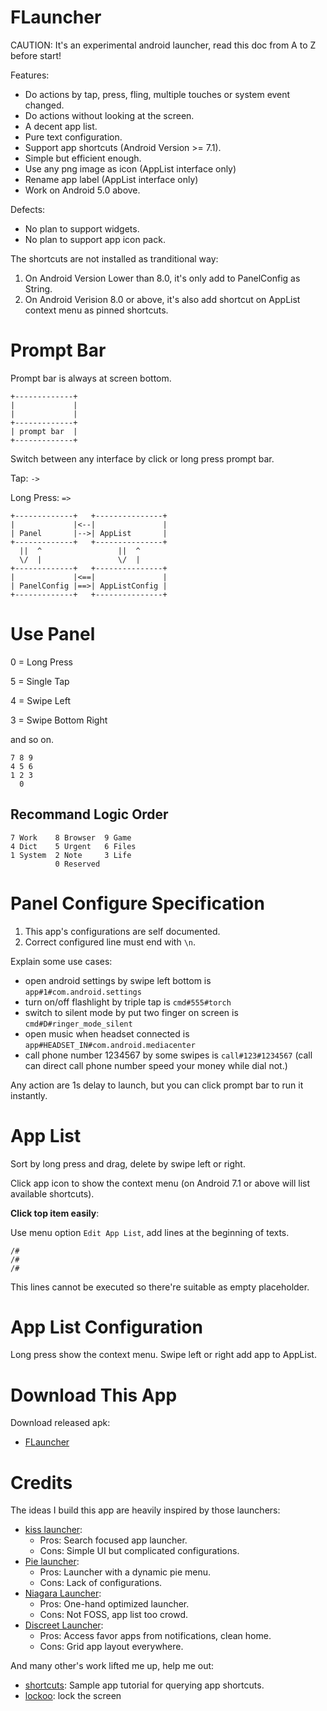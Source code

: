 # FLauncher

CAUTION: It's an experimental android launcher, read this doc from A to Z before start!

Features:
- Do actions by tap, press, fling, multiple touches or system event changed.
- Do actions without looking at the screen.
- A decent app list.
- Pure text configuration.
- Support app shortcuts (Android Version >= 7.1).
- Simple but efficient enough.
- Use any png image as icon (AppList interface only)
- Rename app label (AppList interface only)
- Work on Android 5.0 above.

Defects:
- No plan to support widgets.
- No plan to support app icon pack.

The shortcuts are not installed as tranditional way:

1. On Android Version Lower than 8.0, it's only add to PanelConfig as String.
2. On Android Verision 8.0 or above, it's also add shortcut on AppList context menu as pinned shortcuts.

# Prompt Bar

Prompt bar is always at screen bottom.

```
+-------------+
|             |
|             |
+-------------+
| prompt bar  |
+-------------+
```

Switch between any interface by click or long press prompt bar.

Tap: `->`

Long Press: `=>`

```
+-------------+   +---------------+
|             |<--|               |
| Panel       |-->| AppList       |
+-------------+   +---------------+
  ||  ^                 ||  ^
  \/  |                 \/  |
+-------------+   +---------------+
|             |<==|               |
| PanelConfig |==>| AppListConfig |
+-------------+   +---------------+
```

# Use Panel

0 = Long Press

5 = Single Tap

4 = Swipe Left

3 = Swipe Bottom Right

and so on.

```
7 8 9
4 5 6
1 2 3
  0
```

## Recommand Logic Order

```
7 Work    8 Browser  9 Game
4 Dict    5 Urgent   6 Files
1 System  2 Note     3 Life
          0 Reserved
```

# Panel Configure Specification

1. This app's configurations are self documented.
2. Correct configured line must end with `\n`.

Explain some use cases:

- open android settings by swipe left bottom is `app#1#com.android.settings`
- turn on/off flashlight by triple tap is `cmd#555#torch`
- switch to silent mode by put two finger on screen is `cmd#D#ringer_mode_silent`
- open music when headset connected is `app#HEADSET_IN#com.android.mediacenter`
- call phone number 1234567 by some swipes is `call#123#1234567`
  (call can direct call phone number speed your money while dial not.)

Any action are 1s delay to launch, but you can click prompt bar to run it instantly.


# App List

Sort by long press and drag, delete by swipe left or right.

Click app icon to show the context menu
(on Android 7.1 or above will list available shortcuts).

**Click top item easily**:

Use menu option `Edit App List`, add lines at the beginning of texts.

```
/#
/#
/#
```

This lines cannot be executed so there're suitable as empty placeholder.


# App List Configuration

Long press show the context menu. Swipe left or right add app to AppList.

# Download This App

Download released apk:
- [FLauncher](/blob/main/app/release/app-release.apk)

# Credits

The ideas I build this app are heavily inspired by those launchers:

- [kiss launcher](https://github.com/Neamar/KISS):
  - Pros: Search focused app launcher.
  - Cons: Simple UI but complicated configurations.
- [Pie launcher](https://github.com/markusfisch/PieLauncher):
  - Pros: Launcher with a dynamic pie menu.
  - Cons: Lack of configurations.
- [Niagara Launcher](https://github.com/8bitPit/Niagara-Issues):
  - Pros: One-hand optimized launcher.
  - Cons: Not FOSS, app list too crowd.
- [Discreet Launcher](https://github.com/falzonv/discreet-launcher):
  - Pros: Access favor apps from notifications, clean home.
  - Cons: Grid app layout everywhere.

And many other's work lifted me up, help me out:

- [shortcuts](https://github.com/nongdenchet/Shortcuts): Sample app tutorial for querying app shortcuts.
- [lockoo](https://github.com/ChenCoin/Lockoo): lock the screen

